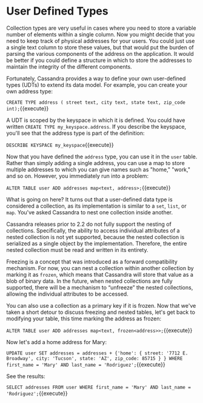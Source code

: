 # User Defined Types

Collection types are very useful in cases where you need to store a variable number of elements within a single column. Now you might decide that you need to keep track of physical addresses for your users. You could just use a single text column to store these values, but that would put the burden of parsing the various components of the address on the application. It would be better if you could define a structure in which to store the addresses to maintain the integrity of the different components.

Fortunately, Cassandra provides a way to define your own user-defined types (UDTs) to extend its data model. For example, you can create your own address type:

`CREATE TYPE address (
  street text,
  city text,
  state text,
  zip_code int);`{{execute}}

A UDT is scoped by the keyspace in which it is defined. You could have written `CREATE TYPE my_keyspace.address`. If you describe the keyspace, you'll see that the address type is part of the definition:

`DESCRIBE KEYSPACE my_keyspace`{{execute}}

Now that you have defined the `address` type, you can use it in the `user` table. Rather than simply adding a single address, you can use a map to store multiple addresses to which you can give names such as "home," "work," and so on. However, you immediately run into a problem:

`ALTER TABLE user ADD
  addresses map<text, address>;`{{execute}}

What is going on here? It turns out that a user-defined data type is considered a collection, as its implementation is similar to a `set`, `list`, or `map`. You've asked Cassandra to nest one collection inside another.

Cassandra releases prior to 2.2 do not fully support the nesting of collections. Specifically, the ability to access individual attributes of a nested collection is not yet supported, because the nested collection is serialized as a single object by the implementation. Therefore, the entire nested collection must be read and written in its entirety.

Freezing is a concept that was introduced as a forward compatibility mechanism. For now, you can nest a collection within another collection by marking it as `frozen`, which means that Cassandra will store that value as a blob of binary data. In the future, when nested collections are fully supported, there will be a mechanism to &ldquo;unfreeze&rdquo; the nested collections, allowing the individual attributes to be accessed.

You can also use a collection as a primary key if it is frozen. Now that we've taken a short detour to discuss freezing and nested tables, let's get back to modifying your table, this time marking the address as frozen:

`ALTER TABLE user ADD addresses map<text,
  frozen<address>>;`{{execute}}

Now let's add a home address for Mary:

`UPDATE user SET addresses = addresses +
  {'home': { street: '7712 E. Broadway', city: 'Tucson',
  state: 'AZ', zip_code: 85715 } }
  WHERE first_name = 'Mary' AND last_name = 'Rodriguez';`{{execute}}
  
See the results:

`SELECT addresses FROM user
  WHERE first_name = 'Mary' AND last_name = 'Rodriguez';`{{execute}}

